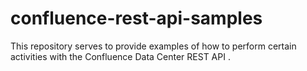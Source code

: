 # confluence-rest-api-samples
This repository serves to provide examples of how to perform certain activities with the Confluence Data Center REST API .
